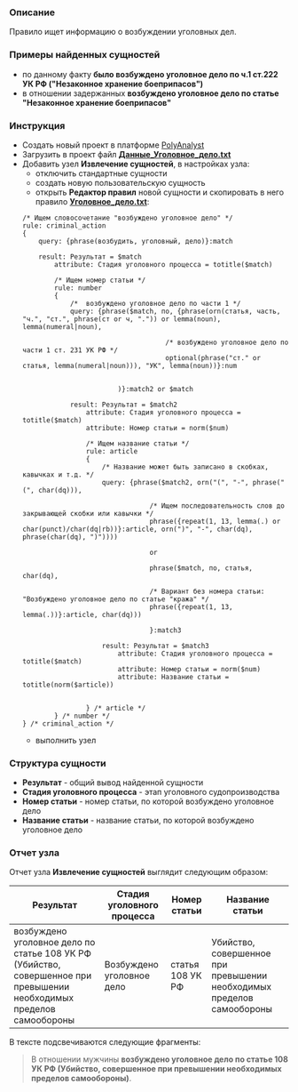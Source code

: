 ### Описание
Правило ищет информацию о возбуждении уголовных дел.

### Примеры найденных сущностей
* по данному факту **было возбуждено уголовное дело по ч.1 ст.222 УК РФ ("Незаконное хранение боеприпасов")**
* в отношении задержанных **возбуждено уголовное дело по статье "Незаконное хранение боеприпасов"**

### Инструкция
* Создать новый проект в платформе [PolyAnalyst](https://www.megaputer.ru/produkti/)
* Загрузить в проект файл [**Данные_Уголовное_дело.txt**](Данные_Уголовное_дело.txt)
* Добавить узел **Извлечение сущностей**, в настройках узла:
	 * отключить стандартные сущности
	 * создать новую пользовательскую сущность
	 * открыть **Редактор правил** новой сущности и скопировать в него правило [**Уголовное_дело.txt**](Уголовное_дело.txt):
	```
    /* Ищем словосочетание "возбуждено уголовное дело" */
    rule: criminal_action 
    {
    	query: {phrase(возбудить, уголовный, дело)}:match
    
    	result: Результат = $match        
    		attribute: Стадия уголовного процесса = totitle($match)
    		
    		/* Ищем номер статьи */
    		rule: number
    		{
    			/*  возбуждено уголовное дело по части 1 */
    			query: {phrase($match, по, {phrase(orn(статья, часть, "ч.", "ст.", phrase(ст or ч, ".")) or lemma(noun), lemma(numeral|noun), 
    			
    									/* возбуждено уголовное дело по части 1 ст. 231 УК РФ */
    									optional(phrase("ст." or статья, lemma(numeral|noun))), "УК", lemma(noun))}:num
    									
    							
    						)}:match2 or $match
    						
    			result: Результат = $match2        
    				attribute: Стадия уголовного процесса = totitle($match) 
    				attribute: Номер статьи = norm($num)
    				
    				/* Ищем название статьи */
    				rule: article
    				{
    					/* Название может быть записано в скобках, кавычках и т.д. */
    					query: {phrase($match2, orn("(", "-", phrase("(", char(dq))), 
    								
    								/* Ищем последовательность слов до закрывающей скобки или кавычки */
    								phrase({repeat(1, 13, lemma(.) or char(punct)/char(dq|rb))}:article, orn(")", "-", char(dq), phrase(char(dq), ")"))))
    					
    								or
    								
    								phrase($match, по, статья, char(dq), 
    								
    								/* Вариант без номера статьи: "Возбуждено уголовное дело по статье "кража" */
    								phrase({repeat(1, 13, lemma(.))}:article, char(dq)))
    								
    								}:match3 
    								
    					result: Результат = $match3        
    						attribute: Стадия уголовного процесса = totitle($match) 
    						attribute: Номер статьи = norm($num)
    						attribute: Название статьи = totitle(norm($article))
    						
    						
    				} /* article */
    		} /* number */
    } /* criminal_action */
	```
	 * выполнить узел

### Структура сущности
* **Результат** - общий вывод найденной сущности
* **Стадия уголовного процесса** - этап уголовного судопроизводства
* **Номер статьи** - номер статьи, по которой возбуждено уголовное дело
* **Название статьи** - название статьи, по которой возбуждено уголовное дело

### Отчет узла
Отчет узла **Извлечение сущностей** выглядит следующим образом:

| Результат | Стадия уголовного процесса | Номер статьи | Название статьи |
| ------ | ------ |------ |------ |
| возбуждено уголовное дело по статье 108 УК РФ (Убийство, совершенное при превышении необходимых пределов самообороны | Возбуждено уголовное дело | статья 108 УК РФ |Убийство, совершенное при превышении необходимых пределов самообороны |

В тексте подсвечиваются следующие фрагменты:
> В отношении мужчины **возбуждено уголовное дело по статье 108 УК РФ (Убийство, совершенное при превышении необходимых пределов самообороны)**.